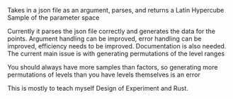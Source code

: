 Takes in a json file as an argument, parses, and returns a Latin Hypercube Sample of the parameter space

Currently it parses the json file correctly and generates the data for the points. 
Argument handling can be improved, error handling can be improved, efficiency needs to be improved.
Documentation is also needed.
The current main issue is with generating permutations of the level ranges

You should always have more samples than factors, so generating more permutations of levels than you have levels themselves is an error

This is mostly to teach myself Design of Experiment and Rust.
